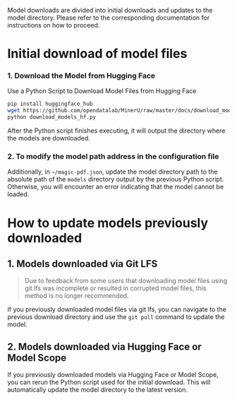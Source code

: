 Model downloads are divided into initial downloads and updates to the model directory. Please refer to the corresponding documentation for instructions on how to proceed.


# Initial download of model files

### 1. Download the Model from Hugging Face
Use a Python Script to Download Model Files from Hugging Face
```bash
pip install huggingface_hub
wget https://github.com/opendatalab/MinerU/raw/master/docs/download_models_hf.py
python download_models_hf.py
```
After the Python script finishes executing, it will output the directory where the models are downloaded.

### 2. To modify the model path address in the configuration file

Additionally, in `~/magic-pdf.json`, update the model directory path to the absolute path of the `models` directory output by the previous Python script. Otherwise, you will encounter an error indicating that the model cannot be loaded.


# How to update models previously downloaded

## 1. Models downloaded via Git LFS

>Due to feedback from some users that downloading model files using git lfs was incomplete or resulted in corrupted model files, this method is no longer recommended.

If you previously downloaded model files via git lfs, you can navigate to the previous download directory and use the `git pull` command to update the model.

## 2. Models downloaded via Hugging Face or Model Scope

If you previously downloaded models via Hugging Face or Model Scope, you can rerun the Python script used for the initial download. This will automatically update the model directory to the latest version.
